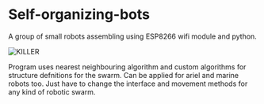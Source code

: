 # Self-organizing-bots
A group of small robots assembling using ESP8266 wifi module and python.

![KILLER](https://raw.github.com/perseus784/Self-organizing-bots/IMG_1442.JPG)

Program uses nearest neighbouring algorithm and custom algorithms for structure defnitions for the swarm.
Can be applied for ariel and marine robots too.
Just have to change the interface and movement methods for any kind of robotic swarm.
